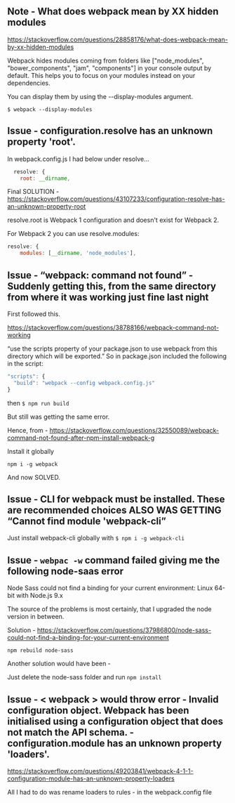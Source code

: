 ## Note - What does webpack mean by XX hidden modules

https://stackoverflow.com/questions/28858176/what-does-webpack-mean-by-xx-hidden-modules

Webpack hides modules coming from folders like ["node_modules", "bower_components", "jam", "components"] in your console output by default. This helps you to focus on your modules instead on your dependencies.

You can display them by using the --display-modules argument.

``$ webpack --display-modules``

## Issue - configuration.resolve has an unknown property 'root'.

In webpack.config.js I had below under resolve…

```.js
  resolve: {
    root: __dirname,
```

Final SOLUTION - https://stackoverflow.com/questions/43107233/configuration-resolve-has-an-unknown-property-root

resolve.root is Webpack 1 configuration and doesn't exist for Webpack 2.

For Webpack 2 you can use resolve.modules:

```js
resolve: {
    modules: [__dirname, 'node_modules'],
```

## Issue - “webpack: command not found” - Suddenly getting this, from the same directory from where it was working just fine last night

First followed this.

https://stackoverflow.com/questions/38788166/webpack-command-not-working

“use the scripts property of your package.json to use webpack from this directory which will be exported.” So in package.json included the following in the script:

```js
"scripts": {
  "build": "webpack --config webpack.config.js"
}
```

then ``$ npm run build``

But still was getting the same error.

Hence, from - https://stackoverflow.com/questions/32550089/webpack-command-not-found-after-npm-install-webpack-g

Install it globally

``npm i -g webpack``

And now SOLVED.

## Issue - CLI for webpack must be installed. These are recommended choices  ALSO WAS GETTING “Cannot find module 'webpack-cli”

Just install webpack-cli globally with ``$ npm i -g webpack-cli``


## Issue - ``webpac -w`` command failed giving me the following node-saas error

Node Sass could not find a binding for your current environment: Linux 64-bit with Node.js 9.x

The source of the problems is most certainly, that I upgraded the node version in between.

Solution -
https://stackoverflow.com/questions/37986800/node-sass-could-not-find-a-binding-for-your-current-environment

``npm rebuild node-sass``

Another solution would have been -

Just delete the node-sass folder and run ``npm install``


## Issue - < webpack > would throw error - Invalid configuration object. Webpack has been initialised using a configuration object that does not match the API schema. - configuration.module has an unknown property 'loaders'.

https://stackoverflow.com/questions/49203841/webpack-4-1-1-configuration-module-has-an-unknown-property-loaders

All I had to do was rename loaders to rules   -  in the webpack.config file